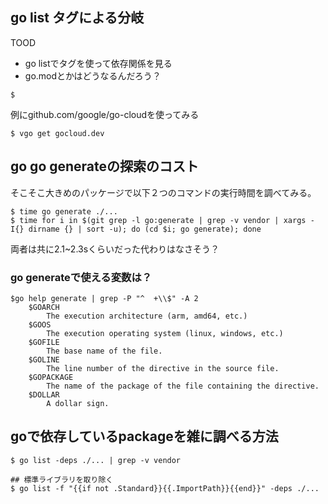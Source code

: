 ## go list タグによる分岐

TOOD

- go listでタグを使って依存関係を見る
- go.modとかはどうなるんだろう？

```console
$ 
```

例にgithub.com/google/go-cloudを使ってみる

```
$ vgo get gocloud.dev
```

## go go generateの探索のコスト

そこそこ大きめのパッケージで以下２つのコマンドの実行時間を調べてみる。

```console
$ time go generate ./...
$ time for i in $(git grep -l go:generate | grep -v vendor | xargs -I{} dirname {} | sort -u); do (cd $i; go generate); done
```

両者は共に2.1~2.3sくらいだった代わりはなさそう？

### go generateで使える変数は？

```console
$go help generate | grep -P "^	+\\$" -A 2
	$GOARCH
		The execution architecture (arm, amd64, etc.)
	$GOOS
		The execution operating system (linux, windows, etc.)
	$GOFILE
		The base name of the file.
	$GOLINE
		The line number of the directive in the source file.
	$GOPACKAGE
		The name of the package of the file containing the directive.
	$DOLLAR
		A dollar sign.
```

## goで依存しているpackageを雑に調べる方法

```
$ go list -deps ./... | grep -v vendor

## 標準ライブラリを取り除く
$ go list -f "{{if not .Standard}}{{.ImportPath}}{{end}}" -deps ./...
```
